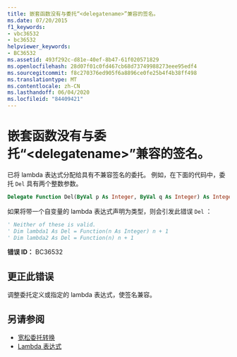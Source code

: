 ```yaml
---
title: 嵌套函数没有与委托“<delegatename>”兼容的签名。
ms.date: 07/20/2015
f1_keywords:
- vbc36532
- bc36532
helpviewer_keywords:
- BC36532
ms.assetid: 493f292c-d81e-40ef-8b47-61f020571829
ms.openlocfilehash: 28d07f01c0fd467cb68d73749988273eee95edf4
ms.sourcegitcommit: f8c270376ed905f6a8896ce0fe25b4f4b38ff498
ms.translationtype: MT
ms.contentlocale: zh-CN
ms.lasthandoff: 06/04/2020
ms.locfileid: "84409421"
---
```

# <a name="nested-function-does-not-have-a-signature-that-is-compatible-with-delegate-delegatename"></a>嵌套函数没有与委托“\<delegatename>”兼容的签名。

已将 lambda 表达式分配给具有不兼容签名的委托。 例如，在下面的代码中，委托 `Del` 具有两个整数参数。

```vb
Delegate Function Del(ByVal p As Integer, ByVal q As Integer) As Integer
```

如果将带一个自变量的 lambda 表达式声明为类型，则会引发此错误 `Del` ：

```vb
' Neither of these is valid.
' Dim lambda1 As Del = Function(n As Integer) n + 1
' Dim lambda2 As Del = Function(n) n + 1
```

**错误 ID：** BC36532

## <a name="to-correct-this-error"></a>更正此错误

调整委托定义或指定的 lambda 表达式，使签名兼容。

## <a name="see-also"></a>另请参阅

- [宽松委托转换](../../programming-guide/language-features/delegates/relaxed-delegate-conversion.md)
- [Lambda 表达式](../../programming-guide/language-features/procedures/lambda-expressions.md)
